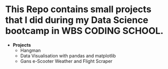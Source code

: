 # This Repo contains small projects that I did during my Data Science bootcamp in WBS CODING SCHOOL.

- **Projects**
  - Hangman
  - Data Visualisation with pandas and matplotlib
  - Gans e-Scooter Weather and Flight Scraper
